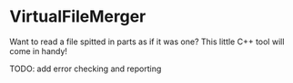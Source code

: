 # VirtualFileMerger
Want to read a file spitted in parts as if it was one? This little C++ tool will come in handy!

TODO: add error checking and reporting
